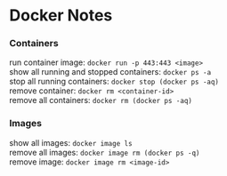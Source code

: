 # Docker Notes

### Containers

run container image: `docker run -p 443:443 <image>`\
show all running and stopped containers: `docker ps -a`\
stop all running containers: `docker stop (docker ps -aq)`\
remove container: `docker rm <container-id>`\
remove all containers: `docker rm (docker ps -aq)`

### Images

show all images: `docker image ls`\
remove all images: `docker image rm (docker ps -q)`\
remove image: `docker image rm <image-id>`
